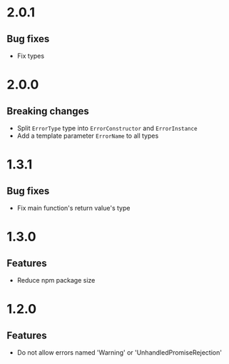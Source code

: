 # 2.0.1

## Bug fixes

- Fix types

# 2.0.0

## Breaking changes

- Split `ErrorType` type into `ErrorConstructor` and `ErrorInstance`
- Add a template parameter `ErrorName` to all types

# 1.3.1

## Bug fixes

- Fix main function's return value's type

# 1.3.0

## Features

- Reduce npm package size

# 1.2.0

## Features

- Do not allow errors named 'Warning' or 'UnhandledPromiseRejection'
